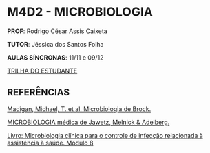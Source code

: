 # M4D2 - MICROBIOLOGIA

__PROF__: Rodrigo César Assis Caixeta

__TUTOR__: Jéssica dos Santos Folha

__AULAS SÍNCRONAS__: 11/11 e 09/12

[TRILHA DO ESTUDANTE](https://ava.catolica.edu.br/d2l/le/enhancedSequenceViewer/67124?url=https%3A%2F%2F211c9f77-18c9-42e7-a7d8-b67813cc574d.sequences.api.brightspace.com%2F67124%2Factivity%2F1134196%3FfilterOnDatesAndDepth%3D1)  

## REFERÊNCIAS

[Madigan, Michael, T. et al. Microbiologia de Brock.](https://edisciplinas.usp.br/mod/resource/view.php?id=4680131&forceview=1)

[MICROBIOLOGIA médica de Jawetz, Melnick & Adelberg.](https://edisciplinas.usp.br/pluginfile.php/5714392/mod_resource/content/2/Microbiologia_2014Jawetz%2C%20Melnick%2C%20Adelberg.%2026._ed._-_www.meulivro.mobi.pdf)

[Livro: Microbiologia clínica para o controle de infecção relacionada à assistência à saúde. Módulo 8](https://www.saude.go.gov.br/images/imagens_migradas/upload/arquivos/2017-02/modulo-8---deteccao-e-identificacao-de-fungos-de-importancia-medica.pdf)